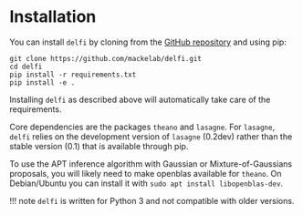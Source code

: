 # Installation

You can install `delfi` by cloning from the [GitHub repository](https://github.com/mackelab/delfi) and using pip:

```
git clone https://github.com/mackelab/delfi.git
cd delfi
pip install -r requirements.txt
pip install -e .
```

Installing `delfi` as described above will automatically take care of the requirements.

Core dependencies are the packages `theano` and `lasagne`. For `lasagne`, `delfi` relies on the development version of `lasagne` (0.2dev) rather than the stable version (0.1) that is available through pip.

To use the APT inference algorithm with Gaussian or Mixture-of-Gaussians proposals, you will likely need to make openblas available for `theano`. On Debian/Ubuntu you can install it with `sudo apt install libopenblas-dev`.

!!! note
    `delfi` is written for Python 3 and not compatible with older versions.
